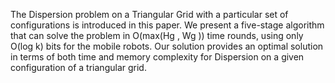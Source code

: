 The Dispersion problem on a Triangular Grid with
a particular set of configurations is introduced in this paper.
We present a five-stage algorithm that can solve the problem
in O(max(Hg , Wg )) time rounds, using only O(log k) bits for
the mobile robots. Our solution provides an optimal solution in
terms of both time and memory complexity for Dispersion on a
given configuration of a triangular grid.